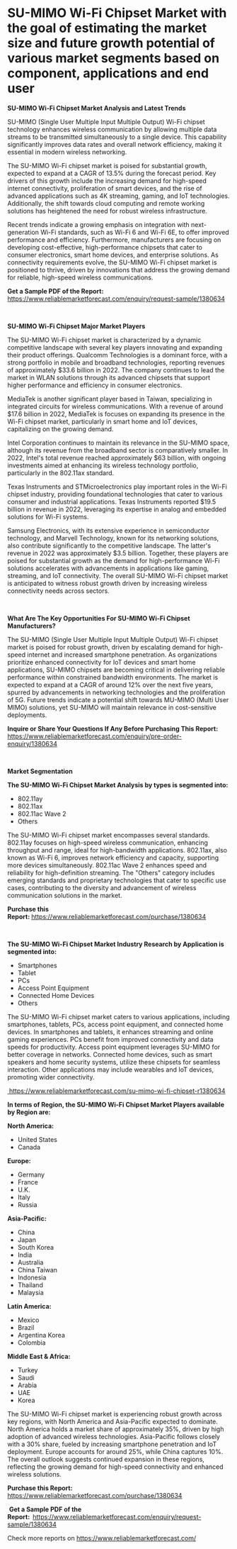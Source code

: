 <p><h1>SU-MIMO Wi-Fi Chipset Market with the goal of estimating the market size and future growth potential of various market segments based on component, applications and end user</h1></p><p><strong>SU-MIMO Wi-Fi Chipset Market Analysis and Latest Trends</strong></p>
<p><p>SU-MIMO (Single User Multiple Input Multiple Output) Wi-Fi chipset technology enhances wireless communication by allowing multiple data streams to be transmitted simultaneously to a single device. This capability significantly improves data rates and overall network efficiency, making it essential in modern wireless networking.</p><p>The SU-MIMO Wi-Fi chipset market is poised for substantial growth, expected to expand at a CAGR of 13.5% during the forecast period. Key drivers of this growth include the increasing demand for high-speed internet connectivity, proliferation of smart devices, and the rise of advanced applications such as 4K streaming, gaming, and IoT technologies. Additionally, the shift towards cloud computing and remote working solutions has heightened the need for robust wireless infrastructure.</p><p>Recent trends indicate a growing emphasis on integration with next-generation Wi-Fi standards, such as Wi-Fi 6 and Wi-Fi 6E, to offer improved performance and efficiency. Furthermore, manufacturers are focusing on developing cost-effective, high-performance chipsets that cater to consumer electronics, smart home devices, and enterprise solutions. As connectivity requirements evolve, the SU-MIMO Wi-Fi chipset market is positioned to thrive, driven by innovations that address the growing demand for reliable, high-speed wireless communications.</p></p>
<p><strong>Get a Sample PDF of the Report:&nbsp;</strong> <a href="https://www.reliablemarketforecast.com/enquiry/request-sample/1380634?utm_campaign=2332&utm_medium=2&utm_source=Github&utm_content=ia&utm_term=12022025&utm_id=su-mimo-wi-fi-chipset">https://www.reliablemarketforecast.com/enquiry/request-sample/1380634</a></p>
<p>&nbsp;</p>
<p><strong>SU-MIMO Wi-Fi Chipset Major Market Players</strong></p>
<p><p>The SU-MIMO Wi-Fi chipset market is characterized by a dynamic competitive landscape with several key players innovating and expanding their product offerings. Qualcomm Technologies is a dominant force, with a strong portfolio in mobile and broadband technologies, reporting revenues of approximately $33.6 billion in 2022. The company continues to lead the market in WLAN solutions through its advanced chipsets that support higher performance and efficiency in consumer electronics.</p><p>MediaTek is another significant player based in Taiwan, specializing in integrated circuits for wireless communications. With a revenue of around $17.6 billion in 2022, MediaTek is focuses on expanding its presence in the Wi-Fi chipset market, particularly in smart home and IoT devices, capitalizing on the growing demand.</p><p>Intel Corporation continues to maintain its relevance in the SU-MIMO space, although its revenue from the broadband sector is comparatively smaller. In 2022, Intel's total revenue reached approximately $63 billion, with ongoing investments aimed at enhancing its wireless technology portfolio, particularly in the 802.11ax standard.</p><p>Texas Instruments and STMicroelectronics play important roles in the Wi-Fi chipset industry, providing foundational technologies that cater to various consumer and industrial applications. Texas Instruments reported $19.5 billion in revenue in 2022, leveraging its expertise in analog and embedded solutions for Wi-Fi systems.</p><p>Samsung Electronics, with its extensive experience in semiconductor technology, and Marvell Technology, known for its networking solutions, also contribute significantly to the competitive landscape. The latter's revenue in 2022 was approximately $3.5 billion. Together, these players are poised for substantial growth as the demand for high-performance Wi-Fi solutions accelerates with advancements in applications like gaming, streaming, and IoT connectivity. The overall SU-MIMO Wi-Fi chipset market is anticipated to witness robust growth driven by increasing wireless connectivity needs across sectors.</p></p>
<p>&nbsp;</p>
<p><strong>What Are The Key Opportunities For SU-MIMO Wi-Fi Chipset Manufacturers?</strong></p>
<p><p>The SU-MIMO (Single User Multiple Input Multiple Output) Wi-Fi chipset market is poised for robust growth, driven by escalating demand for high-speed internet and increased smartphone penetration. As organizations prioritize enhanced connectivity for IoT devices and smart home applications, SU-MIMO chipsets are becoming critical in delivering reliable performance within constrained bandwidth environments. The market is expected to expand at a CAGR of around 12% over the next five years, spurred by advancements in networking technologies and the proliferation of 5G. Future trends indicate a potential shift towards MU-MIMO (Multi User MIMO) solutions, yet SU-MIMO will maintain relevance in cost-sensitive deployments.</p></p>
<p><strong>Inquire or Share Your Questions If Any Before Purchasing This Report:</strong> <a href="https://www.reliablemarketforecast.com/enquiry/pre-order-enquiry/1380634?utm_campaign=2332&utm_medium=2&utm_source=Github&utm_content=ia&utm_term=12022025&utm_id=su-mimo-wi-fi-chipset">https://www.reliablemarketforecast.com/enquiry/pre-order-enquiry/1380634</a></p>
<p>&nbsp;</p>
<p><strong>Market Segmentation</strong></p>
<p><strong>The SU-MIMO Wi-Fi Chipset Market Analysis by types is segmented into:</strong></p>
<p><ul><li>802.11ay</li><li>802.11ax</li><li>802.11ac Wave 2</li><li>Others</li></ul></p>
<p><p>The SU-MIMO Wi-Fi chipset market encompasses several standards. 802.11ay focuses on high-speed wireless communication, enhancing throughput and range, ideal for high-bandwidth applications. 802.11ax, also known as Wi-Fi 6, improves network efficiency and capacity, supporting more devices simultaneously. 802.11ac Wave 2 enhances speed and reliability for high-definition streaming. The "Others" category includes emerging standards and proprietary technologies that cater to specific use cases, contributing to the diversity and advancement of wireless communication solutions in the market.</p></p>
<p><strong>Purchase this Report:&nbsp;</strong><a href="https://www.reliablemarketforecast.com/purchase/1380634?utm_campaign=2332&utm_medium=2&utm_source=Github&utm_content=ia&utm_term=12022025&utm_id=su-mimo-wi-fi-chipset">https://www.reliablemarketforecast.com/purchase/1380634</a></p>
<p>&nbsp;</p>
<p><strong>The SU-MIMO Wi-Fi Chipset Market Industry Research by Application is segmented into:</strong></p>
<p><ul><li>Smartphones</li><li>Tablet</li><li>PCs</li><li>Access Point Equipment</li><li>Connected Home Devices</li><li>Others</li></ul></p>
<p><p>The SU-MIMO Wi-Fi chipset market caters to various applications, including smartphones, tablets, PCs, access point equipment, and connected home devices. In smartphones and tablets, it enhances streaming and online gaming experiences. PCs benefit from improved connectivity and data speeds for productivity. Access point equipment leverages SU-MIMO for better coverage in networks. Connected home devices, such as smart speakers and home security systems, utilize these chipsets for seamless interaction. Other applications may include wearables and IoT devices, promoting wider connectivity.</p></p>
<p><a href="https://www.reliablemarketforecast.com/su-mimo-wi-fi-chipset-r1380634?utm_campaign=2332&utm_medium=2&utm_source=Github&utm_content=ia&utm_term=12022025&utm_id=su-mimo-wi-fi-chipset">&nbsp;https://www.reliablemarketforecast.com/su-mimo-wi-fi-chipset-r1380634</a></p>
<p><strong>In terms of Region, the SU-MIMO Wi-Fi Chipset Market Players available by Region are:</strong></p>
<p>
    <p> <strong> North America: </strong>
        <ul>
            <li>United States</li>
            <li>Canada</li>
        </ul>
        </p> 
    <p> <strong> Europe: </strong>
        <ul>
            <li>Germany</li>
            <li>France</li>
            <li>U.K.</li>
            <li>Italy</li>
            <li>Russia</li>
        </ul>
        </p> 
    <p> <strong> Asia-Pacific: </strong>
        <ul>
            <li>China</li>
            <li>Japan</li>
            <li>South Korea</li>
            <li>India</li>
            <li>Australia</li>
            <li>China Taiwan</li>
            <li>Indonesia</li>
            <li>Thailand</li>
            <li>Malaysia</li>
        </ul>
        </p> 
    <p> <strong> Latin America: </strong>
        <ul>
            <li>Mexico</li>
            <li>Brazil</li>
            <li>Argentina Korea</li>
            <li>Colombia</li>
        </ul>
        </p> 
    <p> <strong> Middle East & Africa: </strong>
        <ul>
            <li>Turkey</li>
            <li>Saudi</li>
            <li>Arabia</li>
            <li>UAE</li>
            <li>Korea</li>
        </ul>
    </p>
    </p>
<p><p>The SU-MIMO Wi-Fi chipset market is experiencing robust growth across key regions, with North America and Asia-Pacific expected to dominate. North America holds a market share of approximately 35%, driven by high adoption of advanced wireless technologies. Asia-Pacific follows closely with a 30% share, fueled by increasing smartphone penetration and IoT deployment. Europe accounts for around 25%, while China captures 10%. The overall outlook suggests continued expansion in these regions, reflecting the growing demand for high-speed connectivity and enhanced wireless solutions.</p></p>
<p><strong>Purchase this Report: </strong><a href="https://www.reliablemarketforecast.com/purchase/1380634?utm_campaign=2332&utm_medium=2&utm_source=Github&utm_content=ia&utm_term=12022025&utm_id=su-mimo-wi-fi-chipset">https://www.reliablemarketforecast.com/purchase/1380634</a></p>
<p>&nbsp;<strong>Get a Sample PDF of the Report:&nbsp;&nbsp;</strong><a href="https://www.reliablemarketforecast.com/enquiry/request-sample/1380634?utm_campaign=2332&utm_medium=2&utm_source=Github&utm_content=ia&utm_term=12022025&utm_id=su-mimo-wi-fi-chipset">https://www.reliablemarketforecast.com/enquiry/request-sample/1380634</a></p>
<p><strong></strong></p>
<p>Check more reports on <a href="https://www.reliablemarketforecast.com/?utm_campaign=2332&utm_medium=2&utm_source=Github&utm_content=ia&utm_term=12022025&utm_id=su-mimo-wi-fi-chipset">https://www.reliablemarketforecast.com/</a></p>